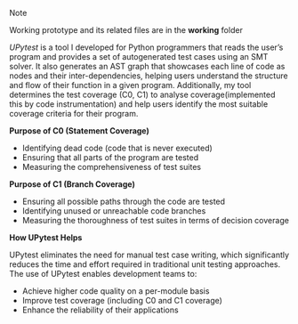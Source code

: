 > [!NOTE]
 Working prototype and its related files are in the **working** folder

*UPytest* is a tool I developed for Python programmers that reads the user’s program and provides a set of autogenerated test cases using an SMT solver. It also generates an AST graph that showcases each line of code as nodes and their inter-dependencies, helping users understand the structure and flow of their function in a given program. Additionally, my tool determines the test coverage (C0, C1) to analyse coverage(implemented this by code instrumentation) and help users identify the most suitable coverage criteria for their program. 

**Purpose of C0 (Statement Coverage)**
* Identifying dead code (code that is never executed)
* Ensuring that all parts of the program are tested
* Measuring the comprehensiveness of test suites

**Purpose of C1 (Branch Coverage)**
* Ensuring all possible paths through the code are tested
* Identifying unused or unreachable code branches
* Measuring the thoroughness of test suites in terms of decision coverage

**How UPytest Helps**

UPytest eliminates the need for manual test case writing, which significantly reduces the time and effort required in traditional unit testing approaches. The use of UPytest enables development teams to:
* Achieve higher code quality on a per-module basis
* Improve test coverage (including C0 and C1 coverage)
* Enhance the reliability of their applications
